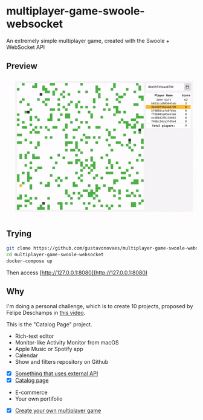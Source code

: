multiplayer-game-swoole-websocket
===================================

An extremely simple multiplayer game, created with the Swoole + WebSocket API

## Preview
![](preview.gif)

## Trying
```sh
git clone https://github.com/gustavonovaes/multiplayer-game-swoole-websocket.git
cd multiplayer-game-swoole-websocket
docker-compose up
```

Then access [http://127.0.0.1:8080](http://127.0.0.1:8080)


## Why
I'm doing a personal challenge, which is to create 10 projects, proposed by Felipe Deschamps in [this video](https://www.youtube.com/watch?v=fYR9L2ZmodM).

This is the "Catalog Page" project.

- Rich-text editor
- Monitor-like Activity Monitor from macOS
- Apple Music or Spotify app
- Calendar
- Show and filters repository on Github
- [x] [Something that uses external API](https://gustavonovaes.github.io/breaking-bad-cast/)
- [x] [Catalog page](https://github.com/gustavonovaes/microsoft-official-page-clone)
- E-commerce
- Your own portifolio
- [x] [Create your own multiplayer game](https://github.com/gustavonovaes/multiplayer-game-swoole-websocket)
